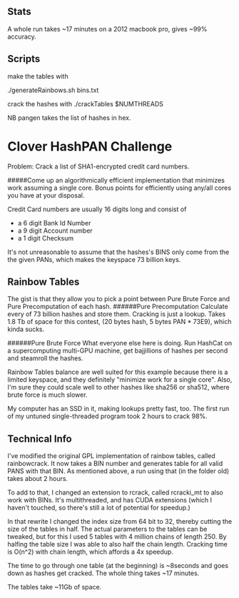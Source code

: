 Stats
----
A whole run takes ~17 minutes on a 2012 macbook pro, gives ~99% accuracy.

Scripts
-----
make the tables with

./generateRainbows.sh bins.txt

crack the hashes with
./crackTables $NUMTHREADS

NB pangen takes the list of hashes in hex.

Clover HashPAN Challenge
========================
Problem: Crack a list of SHA1-encrypted credit card numbers.


#####Come up an algorithmically efficient implementation that minimizes work assuming a single core. Bonus points for efficiently using any/all cores you have at your disposal.

Credit Card numbers are usually 16 digits long and consist of
* a 6 digit Bank Id Number
* a 9 digit Account number
* a 1 digit Checksum

It's not unreasonable to assume that the hashes's BINS only come from the the given PANs, which makes the keyspace 73 billion keys.

Rainbow Tables
-------------
The gist is that they allow you to pick a point between Pure Brute Force and Pure Precomputation of each hash.
######Pure Precomputation
Calculate every of 73 billion hashes and store them. Cracking is just a lookup. Takes 1.8 Tb of space for this contest, (20 bytes hash, 5 bytes PAN * 73E9), which kinda sucks.

######Pure Brute Force
What everyone else here is doing. Run HashCat on a supercomputing multi-GPU machine, get bajjillions of hashes per second and steamroll the hashes. 

Rainbow Tables balance are well suited for this example because there is a limited keyspace, and they definitely "minimize work for a single core".
Also, I'm sure they could scale well to other hashes like sha256 or sha512, where brute force is much slower.

My computer has an SSD in it, making lookups pretty fast, too.
The first run of my untuned single-threaded program took 2 hours to crack 98%.

Technical Info
-----
I've modified the original GPL implementation of rainbow tables, called rainbowcrack. It now takes a BIN number and generates table for all valid PANS with that BIN.
As mentioned above, a run using that (in the folder old) takes about 2 hours.

To add to that, I changed an extension to rcrack, called rcracki\_mt to also work with BINs. It's multithreaded, and has CUDA extensions (which I haven't touched, so there's still a lot of potential for speedup.)

In that rewrite I changed the index size from 64 bit to 32, thereby cutting the size of the tables in half. The actual parameters to the tables can be tweaked, but for this I used 5 tables with 4 million chains of length 250. By halfing the table size I was able to also half the chain length. 
Cracking time is O(n^2) with chain length, which affords a 4x speedup.

The time to go through one table (at the beginning) is ~8seconds and goes down as hashes get cracked. The whole thing takes ~17 minutes.

The tables take ~11Gb of space.
